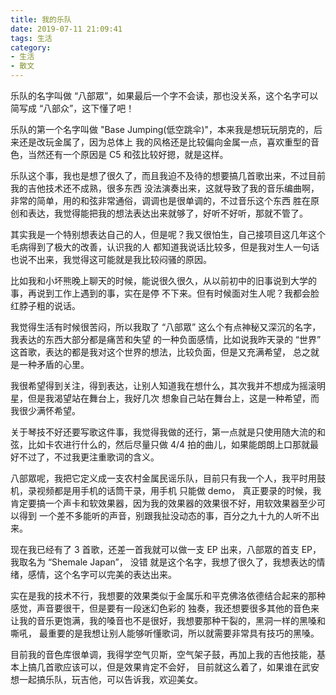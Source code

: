 ```yaml
---
title: 我的乐队
date: 2019-07-11 21:09:41
tags: 生活
category: 
- 生活
- 散文
---
```


乐队的名字叫做 “八部眾”，如果最后一个字不会读，那也没关系，这个名字可以简写成 “八部众”，这下懂了吧！

乐队的第一个名字叫做 "Base Jumping(低空跳伞)"，本来我是想玩玩朋克的，后来还是改玩金属了，因为总体上
我的风格还是比较偏向金属一点，喜欢重型的音色，当然还有一个原因是 C5 和弦比较好摁，就是这样。

乐队这个事，我也是想了很久了，而且我迫不及待的想要搞几首歌出来，不过目前我的吉他技术还不成熟，很多东西
没法演奏出来，这就导致了我的音乐编曲啊，非常的简单，用的和弦非常通俗，调调也是很单调的，不过音乐这个东西
胜在原创和表达，我觉得能把我的想法表达出来就够了，好听不好听，那就不管了。

其实我是一个特别想表达自己的人，但是呢？我又很怕生，自己接项目这几年这个毛病得到了极大的改善，认识我的人
都知道我说话比较多，但是我对生人一句话也说不出来，我觉得这可能就是我比较闷骚的原因。

比如我和小坏熊晚上聊天的时候，能说很久很久，从以前初中的旧事说到大学的事，再说到工作上遇到的事，实在是停
不下来。但有时候面对生人呢？我都会脸红脖子粗的说话。

我觉得生活有时候很苦闷，所以我取了 “八部眾” 这么个有点神秘又深沉的名字，我表达的东西大部分都是痛苦和失望
的一种负面感情，比如说我昨天录的 “世界” 这首歌，表达的都是我对这个世界的想法，比较负面，但是又充满希望，
总之就是一种矛盾的心里。

我很希望得到关注，得到表达，让别人知道我在想什么，其次我并不想成为摇滚明星，但是我渴望站在舞台上，我好几次
想象自己站在舞台上，这是一种希望，而我很少满怀希望。

关于琴技不好还要写歌这件事，我觉得我做的还行，第一点就是只使用随大流的和弦，比如卡农进行什么的，然后尽量只做
4/4 拍的曲儿，如果能朗朗上口那就最好不过了，不过我更注重歌词的含义。

八部眾呢，我把它定义成一支农村金属民谣乐队，目前只有我一个人，我平时用鼓机，录视频都是用手机的话筒干录，用手机
只能做 demo， 真正要录的时候，我肯定要搞一个声卡和软效果器，因为我的效果器的效果很不好，用软效果器至少可以得到
一个差不多能听的声音，别跟我扯没动态的事，百分之九十九的人听不出来。

现在我已经有了 3 首歌，还差一首我就可以做一支 EP 出来，八部眾的首支 EP，我取名为 “Shemale Japan”， 没错
就是这个名字，我想了很久了，我想表达的情绪，感情，这个名字可以完美的表达出来。

实在是我的技术不行，我想要的效果类似于金属乐和平克佛洛依德结合起来的那种感觉，声音要很干，但是要有一段迷幻色彩的
独奏，我还想要很多其他的音色来让我的音乐更饱满，我的嗓音也不是很好，我想要那种干裂的，黑洞一样的黑嗓和嘶吼，
最重要的是我想让别人能够听懂歌词，所以就需要非常具有技巧的黑嗓。

目前我的音色库很单调，我得学空气贝斯，空气架子鼓，再加上我的吉他技能，基本上搞几首歌应该可以，但是效果肯定不会好，
目前就这么着了，如果谁在武安想一起搞乐队，玩吉他，可以告诉我，欢迎美女。